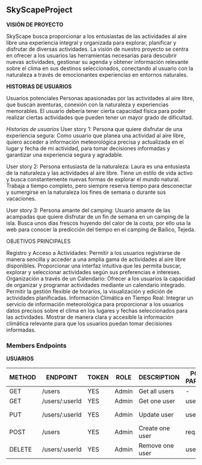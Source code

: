 ## SkyScapeProject

**VISIÓN DE PROYECTO**

SkyScape busca proporcionar a los entusiastas de las actividades al aire libre una experiencia integral y organizada para explorar, planificar y disfrutar de diversas actividades. La visión de nuestro proyecto se centra en ofrecer a los usuarios las herramientas necesarias para descubrir nuevas actividades, gestionar su agenda y obtener información relevante sobre el clima en sus destinos seleccionados, conectando al usuario con la naturaleza a través de emocionantes experiencias en entornos naturales. 

**HISTORIAS DE USUARIOS**

Usuarios potenciales
Personas apasionadas por las actividades al aire libre, que buscan aventuras, conexión con la naturaleza y experiencias memorables. El usuario debería tener cierta capacidad física para poder realizar ciertas actividades que pueden tener un mayor grado de dificultad.


*Historias de usuarios*
User story 1:
Persona que quiere disfrutar de una experiencia segura:
Como usuario que planea una actividad al aire libre, quiero acceder a información meteorológica precisa y actualizada en el lugar y fecha de mi actividad, para tomar decisiones informadas y garantizar una experiencia segura y agradable.

User story 2:
Persona entusiasta de la naturaleza:
Laura es una entusiasta de la naturaleza y las actividades al aire libre. Tiene un estilo de vida activo y busca constantemente nuevas formas de explorar el mundo natural. Trabaja a tiempo completo, pero siempre reserva tiempo para desconectar y sumergirse en la naturaleza los fines de semana o durante sus vacaciones.

User story 3:
Persona amante del camping:
Usuario amante de las acampadas que quiere disfrutar de  un fin de semana en un camping de la isla. Busca unos días frescos huyendo del calor de la costa, por ello usa la web para conocer la predicción del tiempo en el camping de Bailico, Tejeda.

OBJETIVOS PRINCIPALES

Registro y Acceso a Actividades:
Permitir a los usuarios registrarse de manera sencilla y acceder a una amplia gama de actividades al aire libre disponibles.
Proporcionar una interfaz intuitiva que les permita buscar, explorar y seleccionar actividades según sus preferencias e intereses.
Organización a través de un Calendario:
Ofrecer a los usuarios la capacidad de organizar y programar actividades mediante un calendario integrado.
Permitir la gestión flexible de horarios, la visualización y edición de actividades planificadas.
Información Climática en Tiempo Real:
Integrar un servicio de información meteorológica para proporcionar a los usuarios datos precisos sobre el clima en los lugares y fechas seleccionados para las actividades.
Mostrar de manera clara y accesible la información climática relevante para que los usuarios puedan tomar decisiones informadas.

### Members Endpoints
**USUARIOS**

| METHOD | ENDPOINT                  | TOKEN | ROLE  | DESCRIPTION                  | POST PARAMS                | RETURNS                              |
| ------ | ------------------------- | ----- | ----- | ---------------------------- | -------------------------- | ------------------------------------ |
| GET    | /users                  | YES   | Admin | Get all users                | -                          | [{ user }]                         |
| GET    | /users/:userId          | YES   | Admin | Get one user                 | user_id                    | { user }                           |
| PUT    | /users/:userId          | YES   | Admin | Update user                  | user_id                    | "User updated"                     |
| POST   | /users                  | YES   | Admin | Create one user              | req.body                   | "User created"                     |
| DELETE | /users/:userId          | YES   | Admin | Remove one user              | user_id                    | "User deleted"                     |

